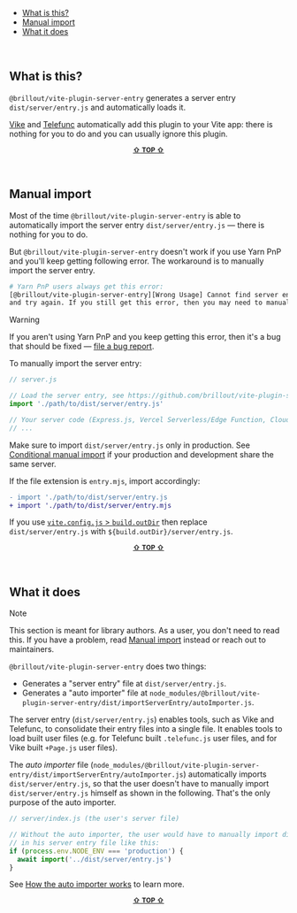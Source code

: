- [What is this?](#what-is-this)
- [Manual import](#manual-import)
- [What it does](#what-it-does)

&nbsp;


## What is this?

`@brillout/vite-plugin-server-entry` generates a server entry `dist/server/entry.js` and automatically loads it.

[Vike](https://vike.dev) and [Telefunc](https://telefunc.com) automatically add this plugin to your Vite app: there is nothing for you to do and you can usually ignore this plugin.

<p align="center"><sup><a href="#readme"><b>&#8679;</b> <b>TOP</b> <b>&#8679;</b></a></sup></p><br/>


## Manual import

Most of the time `@brillout/vite-plugin-server-entry` is able to automatically import the server entry `dist/server/entry.js` &mdash; there is nothing for you to do.

But `@brillout/vite-plugin-server-entry` doesn't work if you use Yarn PnP and you'll keep getting following error. The workaround is to manually import the server entry.

```bash
# Yarn PnP users always get this error:
[@brillout/vite-plugin-server-entry][Wrong Usage] Cannot find server entry. (Re-)build your app
and try again. If you still get this error, then you may need to manually import the server entry.
```

> [!WARNING]
> If you aren't using Yarn PnP and you keep getting this error, then it's a bug that should be fixed &mdash; [file a bug report](https://github.com/brillout/vite-plugin-server-entry/issues/new).

To manually import the server entry:

```js
// server.js

// Load the server entry, see https://github.com/brillout/vite-plugin-server-entry#manual-import
import './path/to/dist/server/entry.js'

// Your server code (Express.js, Vercel Serverless/Edge Function, Cloudflare Worker, ...)
// ...
```

Make sure to import `dist/server/entry.js` only in production. See [Conditional manual import](https://github.com/brillout/vite-plugin-server-entry/issues/6) if your production and development share the same server.

If the file extension is `entry.mjs`, import accordingly:

```diff
- import './path/to/dist/server/entry.js
+ import './path/to/dist/server/entry.mjs
```

If you use [`vite.config.js` > `build.outDir`](https://vitejs.dev/config/build-options.html#build-outdir) then replace `dist/server/entry.js` with `${build.outDir}/server/entry.js`.

<p align="center"><sup><a href="#readme"><b>&#8679;</b> <b>TOP</b> <b>&#8679;</b></a></sup></p><br/>


## What it does

> [!NOTE]
> This section is meant for library authors. As a user, you don't need to read this. If you have a problem, read [Manual import](#Manual-import) instead or reach out to maintainers.

`@brillout/vite-plugin-server-entry` does two things:
 - Generates a "server entry" file at `dist/server/entry.js`.
 - Generates a "auto importer" file at `node_modules/@brillout/vite-plugin-server-entry/dist/importServerEntry/autoImporter.js`.

The server entry (`dist/server/entry.js`) enables tools, such as Vike and Telefunc, to consolidate their entry files into a single file. It enables tools to load built user files (e.g. for Telefunc built `.telefunc.js` user files, and for Vike built `+Page.js` user files).

The *auto importer* file (`node_modules/@brillout/vite-plugin-server-entry/dist/importServerEntry/autoImporter.js`) automatically imports `dist/server/entry.js`, so that the user doesn't have to manually import `dist/server/entry.js` himself as shown in the following. That's the only purpose of the auto importer.

```js
// server/index.js (the user's server file)

// Without the auto importer, the user would have to manually import dist/server/entry.js
// in his server entry file like this:
if (process.env.NODE_ENV === 'production') {
  await import('../dist/server/entry.js')
}
```

See [How the auto importer works](https://github.com/brillout/vite-plugin-server-entry/issues/4) to learn more.

<p align="center"><sup><a href="#readme"><b>&#8679;</b> <b>TOP</b> <b>&#8679;</b></a></sup></p><br/>

